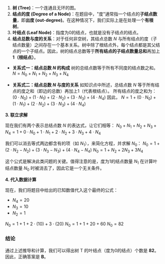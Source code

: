 
1.  **树 (Tree)**：一个连通且无环的图。
2.  **结点的度 (Degree of a Node)**：在题目中，"度"通常指一个结点的**子结点数量**，即**出度 (out-degree)**。在这种情况下，我们实际上是在处理一个**有根树**。
3.  **叶结点 (Leaf Node)**：指度为0的结点，也就是没有子结点的结点。
4.  **结点总数与度的关系**：对于任何非空树，其结点总数 $N$ 与所有结点的度（子结点数量）之间存在一个基本关系。树中除了根结点外，每个结点都是其父结点的一个子结点。因此，树的结点总数等于**所有结点的子结点数量总和**再加上**1（根结点）**。

*   **关系式一：结点总数 $N$ 的构成**
    树的总结点数等于所有不同度的结点数之和。
    $N = N_0 + N_1 + N_2 + N_3 + N_4$

*   **关系式二：结点总数 $N$ 与度的关系**
    如知识点中所述，总结点数 $N$ 等于所有结点的度之和（即边的总数）再加上1（代表根结点）。
    所有结点的度之和为：
    $(0 \cdot N_0) + (1 \cdot N_1) + (2 \cdot N_2) + (3 \cdot N_3) + (4 \cdot N_4)$
    因此，
    $N = 1 + (0 \cdot N_0) + (1 \cdot N_1) + (2 \cdot N_2) + (3 \cdot N_3) + (4 \cdot N_4)$

**3. 联立求解**

现在我们有两个表示总结点数 $N$ 的表达式，让它们相等：
$N_0 + N_1 + N_2 + N_3 + N_4 = 1 + 0 \cdot N_0 + 1 \cdot N_1 + 2 \cdot N_2 + 3 \cdot N_3 + 4 \cdot N_4$

我们可以消去等式两边都含有的项（如 $N_1$），来简化方程，并求解 $N_0$：
$N_0 = 1 + (2 \cdot N_2 - N_2) + (3 \cdot N_3 - N_3) + (4 \cdot N_4 - N_4)$
$N_0 = 1 + N_2 + 2N_3 + 3N_4$

这个公式是解决此类问题的关键。值得注意的是，度为1的结点数量 $N_1$ 在计算叶结点数量 $N_0$ 时被消去了，因此它是一个无关条件。

**4. 代入数据计算**

现在，我们将题目中给出的已知数值代入这个最终的公式：
*   $N_4 = 20$
*   $N_3 = 10$
*   $N_2 = 1$

$N_0 = 1 + 1 + 2 \cdot (10) + 3 \cdot (20)$
$N_0 = 1 + 1 + 20 + 60$
$N_0 = 82$

### 结论

通过上述推导和计算，我们可以得出树 T 的叶结点（度为0的结点）个数是 **82**。因此，正确答案是 **B**。